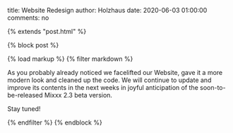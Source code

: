 title: Website Redesign
author: Holzhaus
date: 2020-06-03 01:00:00
comments: no

{% extends "post.html" %}

{% block post %}

{% load markup %}
{% filter markdown %}

As you probably already noticed we facelifted our Website, gave it a more modern look and cleaned up the code.
We will continue to update and improve its contents in the next weeks in joyful anticipation of the soon-to-be-released Mixxx 2.3 beta version.

Stay tuned!

{% endfilter %}
{% endblock %}
